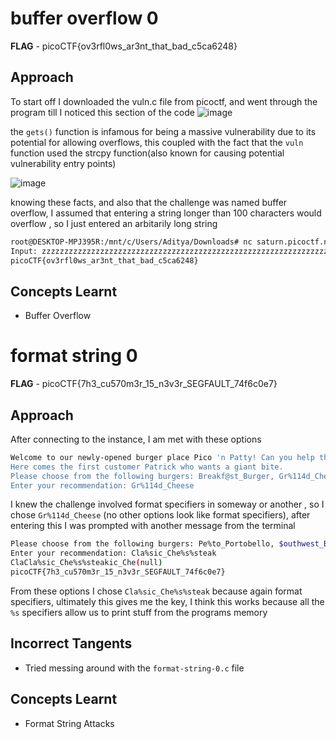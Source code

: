 # buffer overflow 0
**FLAG** - picoCTF{ov3rfl0ws_ar3nt_that_bad_c5ca6248}
## Approach
To start off I downloaded the vuln.c file from  picoctf, and went through the program till I noticed this section of the code
![image](https://github.com/user-attachments/assets/f79aeebb-49ba-4147-9e3a-48ee83f5ed6f)

the `gets()` function is infamous for being a massive vulnerability due to its potential for allowing overflows, this coupled with the fact that the `vuln` function used
the strcpy function(also known for causing potential vulnerability entry points)


![image](https://github.com/user-attachments/assets/c65f2724-dbd9-425a-a900-a515f4c0d48c)


knowing these facts, and also that the challenge was named buffer overflow, I assumed that entering a string longer than 100 characters would overflow , so I just entered an
arbitarily long string

```bash
root@DESKTOP-MPJ395R:/mnt/c/Users/Aditya/Downloads# nc saturn.picoctf.net 49747
Input: zzzzzzzzzzzzzzzzzzzzzzzzzzzzzzzzzzzzzzzzzzzzzzzzzzzzzzzzzzzzzzzzzzzzzzzzzzzzzzzzzzzzzzzzzzzzzzzzzzzzzzzzzzzzzzzzzzzzzzzzzzzzzzzzzzzzzzzz
picoCTF{ov3rfl0ws_ar3nt_that_bad_c5ca6248}
```
## Concepts Learnt
- Buffer Overflow

# format string 0
**FLAG** - picoCTF{7h3_cu570m3r_15_n3v3r_SEGFAULT_74f6c0e7}
## Approach
After connecting to the instance, I am met with these options

```bash
Welcome to our newly-opened burger place Pico 'n Patty! Can you help the picky customers find their favorite burger?
Here comes the first customer Patrick who wants a giant bite.
Please choose from the following burgers: Breakf@st_Burger, Gr%114d_Cheese, Bac0n_D3luxe
Enter your recommendation: Gr%114d_Cheese
```

I knew the challenge involved format specifiers in someway or another , so I chose `Gr%114d_Cheese` (no other options look like format specifiers), after entering this I was prompted with another message from the terminal

```bash
Please choose from the following burgers: Pe%to_Portobello, $outhwest_Burger, Cla%sic_Che%s%steak
Enter your recommendation: Cla%sic_Che%s%steak
ClaCla%sic_Che%s%steakic_Che(null)
picoCTF{7h3_cu570m3r_15_n3v3r_SEGFAULT_74f6c0e7}
```
From these options I chose `Cla%sic_Che%s%steak` because again format specifiers, ultimately this gives me the key, I think this works because all the `%s`
specifiers allow us to print stuff from the programs memory

## Incorrect Tangents
- Tried messing around with the `format-string-0.c` file
## Concepts Learnt
- Format String Attacks
